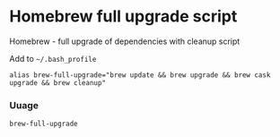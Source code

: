 # Homebrew full upgrade script
Homebrew - full upgrade of dependencies with cleanup script

Add to ```~/.bash_profile```
```
alias brew-full-upgrade="brew update && brew upgrade && brew cask upgrade && brew cleanup"
```

### Uuage
```brew-full-upgrade```
